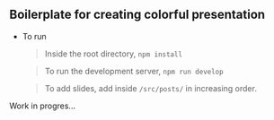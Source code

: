 ## Boilerplate for creating colorful presentation


-  To run

	> Inside the root directory, `npm install`
	
	> To run the development server, `npm run develop`

	> To add slides, add inside `/src/posts/` in increasing order.

 Work in progres...


